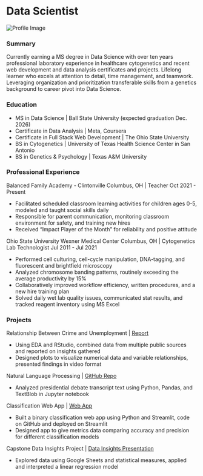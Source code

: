 # Data Scientist
![Profile Image](ProfilePicSquare.jpeg)

### Summary
Currently earning a MS degree in Data Science with over ten years professional laboratory experience in healthcare cytogenetics and recent web development and data analysis certificates and projects. Lifelong learner who excels at attention to detail, time management, and teamwork. Leveraging organization and prioritization transferable skills from a genetics background to career pivot into Data Science.

### Education
- MS in Data Science | Ball State University (expected graduation Dec. 2026)
- Certificate in Data Analysis | Meta, Coursera
- Certificate in Full Stack Web Development | The Ohio State University
- BS in Cytogenetics | University of Texas Health Science Center in San Antonio
- BS in Genetics & Psychology | Texas A&M University

### Professional Experience
Balanced Family Academy - Clintonville	Columbus, OH | Teacher	Oct 2021 - Present
  - Facilitated scheduled classroom learning activities for children ages 0-5, modeled and taught social skills daily
  - Responsible for parent communication, monitoring classroom environment for safety, and training new hires
  - Received “Impact Player of the Month” for reliability and positive attitude

Ohio State University Wexner Medical Center	Columbus, OH | Cytogenetics Lab Technologist	Jul 2011 - Jul 2021
  - Performed cell culturing, cell-cycle manipulation, DNA-tagging, and fluorescent and brightfield microscopy
  - Analyzed chromosome banding patterns, routinely exceeding the average productivity by 15%
  - Collaboratively improved workflow efficiency, written procedures, and a new hire training plan
  - Solved daily wet lab quality issues, communicated stat results, and tracked reagent inventory using MS Excel

### Projects
Relationship Between Crime and Unemployment | [Report](https://emilyk221.github.io/crime-unemployment-relationship/)
  - Using EDA and RStudio, combined data from multiple public sources and reported on insights gathered
  - Designed plots to visualize numerical data and variable relationships, presented findings in video format

Natural Language Processing | [GitHub Repo](https://github.com/emilyk221/natural-language-processing-program)
  - Analyzed presidential debate transcript text using Python, Pandas, and TextBlob in Jupyter notebook

Classification Web App | [Web App](https://classification-web-app-fwnaxvgw3ufrpeewu6umcp.streamlit.app/)
  - Built a binary classification web app using Python and Streamlit, code on GitHub and deployed on Streamlit
  - Designed app to give metrics data comparing accuracy and precision for different classification models

Capstone Data Insights Project | [Data Insights Presentation](https://docs.google.com/presentation/d/132pwonusVjFsx0GOPRNQvSTYR9tOq0bU2ZYpplRF9BA/edit?usp=sharing)
  - Explored data using Google Sheets and statistical measures, applied and interpreted a linear regression model

